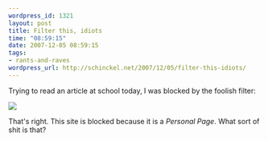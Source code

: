```yaml
--- 
wordpress_id: 1321
layout: post
title: Filter this, idiots
time: "08:59:15"
date: 2007-12-05 08:59:15
tags: 
- rants-and-raves
wordpress_url: http://schinckel.net/2007/12/05/filter-this-idiots/
---
```

Trying to read an article at school today, I was blocked by the foolish filter:

![][1]

That's right. This site is blocked because it is a _Personal Page_. What sort of shit is that?

   [1]: /images/2007/12/200712050958.jpg

